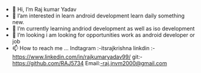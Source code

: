 - 👋 Hi, I’m Raj kumar Yadav
- 👀 I’am interested in learn android development learn daily something new.
- 🌱 I’m currently learning andriod development as well as iso development
- 💞️ I’m looking i am looking for opportunities work as android developer or job
- 📫 How to reach me ...
Indtagram :-itsrajkrishna
linkdin :-https://www.linkedin.com/in/rajkumaryadav99/
git:-https://github.com/RAJ5734
Email:-raj.jnvm2000@gmail.com


<!---
RAJ5734/RAJ5734 is a ✨ special ✨ repository because its `README.md` (this file) appears on your GitHub profile.
You can click the Preview link to take a look at your changes.
--->
